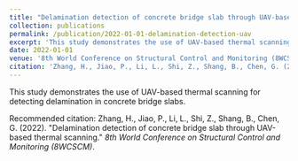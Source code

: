 ```yaml
---
title: "Delamination detection of concrete bridge slab through UAV-based thermal scanning"
collection: publications
permalink: /publication/2022-01-01-delamination-detection-uav
excerpt: 'This study demonstrates the use of UAV-based thermal scanning for detecting delamination in concrete bridge slabs.'
date: 2022-01-01
venue: '8th World Conference on Structural Control and Monitoring (8WCSCM)'
citation: 'Zhang, H., Jiao, P., Li, L., Shi, Z., Shang, B., Chen, G. (2022). &quot;Delamination detection of concrete bridge slab through UAV-based thermal scanning.&quot; *8th World Conference on Structural Control and Monitoring (8WCSCM)*.'
---
```

This study demonstrates the use of UAV-based thermal scanning for detecting delamination in concrete bridge slabs.

Recommended citation: Zhang, H., Jiao, P., Li, L., Shi, Z., Shang, B., Chen, G. (2022). "Delamination detection of concrete bridge slab through UAV-based thermal scanning." *8th World Conference on Structural Control and Monitoring (8WCSCM)*.